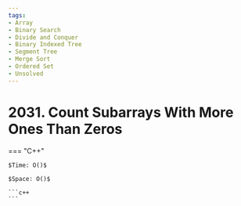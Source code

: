 ```yaml
---
tags:
- Array
- Binary Search
- Divide and Conquer
- Binary Indexed Tree
- Segment Tree
- Merge Sort
- Ordered Set
- Unsolved
---
```



# 2031. Count Subarrays With More Ones Than Zeros

=== "C++"

    $Time: O()$

    $Space: O()$

    ```c++
    ```